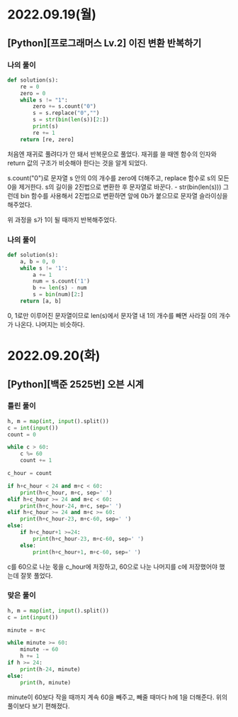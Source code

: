 # 2022.09.19(월)

## [Python][프로그래머스 Lv.2] 이진 변환 반복하기

### 나의 풀이
```Python
def solution(s):
    re = 0
    zero = 0
    while s != "1":
        zero += s.count("0")
        s = s.replace("0","")
        s = str(bin(len(s))[2:])
        print(s)
        re += 1
    return [re, zero]
```
처음엔 재귀로 풀려다가 안 돼서 반복문으로 풀었다.
재귀를 쓸 때엔 함수의 인자와 return 값의 구조가 비슷해야 한다는 것을 알게 되었다.

s.count("0")로 문자열 s 안의 0의 개수를 zero에 더해주고,
replace 함수로 s의 모든 0을 제거한다.
s의 길이을 2진법으로 변환한 후 문자열로 바꾼다. - str(bin(len(s)))
그런데 bin 함수를 사용해서 2진법으로 변환하면 앞에 0b가 붙으므로 문자열 슬라이싱을 해주었다.

위 과정을 s가 1이 될 때까지 반복해주었다.

### 나의 풀이

```Python
def solution(s):
    a, b = 0, 0
    while s != '1':
        a += 1
        num = s.count('1')
        b += len(s) - num
        s = bin(num)[2:]
    return [a, b]
```
0, 1로만 이루어진 문자열이므로 len(s)에서 문자열 내 1의 개수를 빼면 사라질 0의 개수가 나온다.
나머지는 비슷하다.


# 2022.09.20(화)

## [Python][백준 2525번] 오븐 시계

### 틀린 풀이
```Python
h, m = map(int, input().split())
c = int(input())
count = 0

while c > 60:
    c %= 60
    count += 1

c_hour = count

if h+c_hour < 24 and m+c < 60:
    print(h+c_hour, m+c, sep=' ')
elif h+c_hour >= 24 and m+c < 60:
    print(h+c_hour-24, m+c, sep=' ')
elif h+c_hour >= 24 and m+c >= 60:
    print(h+c_hour-23, m+c-60, sep=' ')
else:
    if h+c_hour+1 >=24:
        print(h+c_hour-23, m+c-60, sep=' ')
    else:
        print(h+c_hour+1, m+c-60, sep=' ')
```
c를 60으로 나눈 몫을 c_hour에 저장하고, 60으로 나눈 나머지를 c에 저장했어야 했는데 잘못 풀었다.

### 맞은 풀이
```Python
h, m = map(int, input().split())
c = int(input())

minute = m+c

while minute >= 60:
    minute -= 60
    h += 1
if h >= 24:
    print(h-24, minute)
else:
    print(h, minute)
```
minute이 60보다 작을 때까지 계속 60을 빼주고, 빼줄 때마다 h에 1을 더해준다.
위의 풀이보다 보기 편해졌다. 